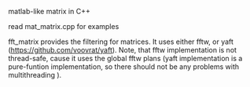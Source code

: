matlab-like matrix in C++

read mat_matrix.cpp for examples

fft_matrix provides the filtering for matrices.
It uses either fftw, or yaft (https://github.com/voovrat/yaft).
Note, that fftw implementation is not thread-safe, cause it uses the global fftw plans 
(yaft implementation is a pure-funtion implementation, so there should not be any problems with multithreading ). 


